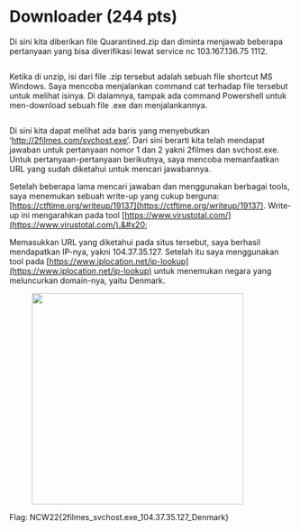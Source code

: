 # Downloader (244 pts)

Di sini kita diberikan file Quarantined.zip dan diminta menjawab beberapa pertanyaan yang bisa diverifikasi lewat service nc 103.167.136.75 1112.

<figure><img src="https://lh7-us.googleusercontent.com/docsz/AD_4nXf3DzsxDNJwBuMgeVJdVPgH0w11AhYfzcL5IOjjW8CepcugchJij75JKCEwIbUD28qAh50VMHxHKLdEWtrVarg5vrWE-80TCOscEmpSe1pEoQKP2ZnYkmK19ZS8q2mpEQvj0n9xygAD6OOwpq8f7A6y8eOxj_iGxDaTH-2c4sqXeieGiCG44Kw?key=4MW_RSVrGpPtImkfMQF2Yw" alt=""><figcaption></figcaption></figure>

Ketika di unzip, isi dari file .zip tersebut adalah sebuah file shortcut MS Windows. Saya mencoba menjalankan command cat terhadap file tersebut untuk melihat isinya. Di dalamnya, tampak ada command Powershell untuk men-download sebuah file .exe dan menjalankannya.

<figure><img src="https://lh7-us.googleusercontent.com/docsz/AD_4nXeI2uly-6DarQRpwdJKqmQBCSRl__2IkW6n2PnFGRfor5PVr-5AhD78XMgkecwxROHBEU0PkTQf8IVcUb6yprX9D5JYZGt82ELOBqhrDFGOa3Oji2CCMo3I-f-lM0cvl8MgsDvqfPLO1MxoLsAt5Jf3KB9KYPEabcIrzt9aDAfv4H89HK1Biw?key=4MW_RSVrGpPtImkfMQF2Yw" alt=""><figcaption></figcaption></figure>

Di sini kita dapat melihat ada baris yang menyebutkan ‘http://2filmes.com/svchost.exe’. Dari sini berarti kita telah mendapat jawaban untuk pertanyaan nomor 1 dan 2 yakni 2filmes dan svchost.exe. Untuk pertanyaan-pertanyaan berikutnya, saya mencoba memanfaatkan URL yang sudah diketahui untuk mencari jawabannya.&#x20;

Setelah beberapa lama mencari jawaban dan menggunakan berbagai tools, saya menemukan sebuah write-up yang cukup berguna: [https://ctftime.org/writeup/19137](https://ctftime.org/writeup/19137). Write-up ini mengarahkan pada tool [https://www.virustotal.com/](https://www.virustotal.com/).&#x20;

Memasukkan URL yang diketahui pada situs tersebut, saya berhasil mendapatkan IP-nya, yakni 104.37.35.127. Setelah itu saya menggunakan tool pada [https://www.iplocation.net/ip-lookup](https://www.iplocation.net/ip-lookup) untuk menemukan negara yang meluncurkan domain-nya, yaitu Denmark.

<figure><img src="https://lh7-us.googleusercontent.com/docsz/AD_4nXeo5nYNiPkUs5oMds2mw7eElCskz_RcVZjIf2yVvMfevNZIVfaX9Gz-6BYAWQ4prfImVnBNYjygLzGNUjpzeM8NoceKeDKTMzp1rFaWqit7Mws74PY82QOisI7K0D92Tq_gbrADsItzisKMwBQTA16tsxKMouY1fFGsXiAccDM1VahHDGiHhKY?key=4MW_RSVrGpPtImkfMQF2Yw" alt="" width="375"><figcaption></figcaption></figure>

Flag: NCW22{2filmes\_svchost.exe\_104.37.35.127\_Denmark}
